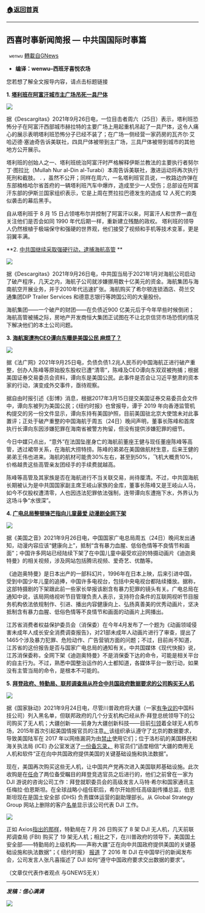 ###  [:house:返回首頁](https://github.com/ourhimalayas/txt)
---


## 西喜时事新闻简报 — 中共国国际时事篇
` wenwu` [轉載自GNews](https://gnews.org/zh-hans/1555684/)

- **编译：wenwu–西班牙喜悦农场**


您若想了解全文报导内容，请点击标题链接

**1. [塔利班在阿富汗城市主广场吊死一具尸体](https://descargitas.com/%E5%A1%94%E5%88%A9%E7%8F%AD%E5%9C%A8%E9%98%BF%E5%AF%8C%E6%B1%97%E5%9F%8E%E5%B8%82%E4%B8%BB%E5%B9%BF%E5%9C%BA%E5%90%8A%E6%AD%BB%E4%B8%80%E5%85%B7%E5%B0%B8%E4%BD%93/)**

![](https://assets.gnews.org/wp-content/uploads/2021/09/tempsnip133.png)

据《Descargitas》2021年9月26日电，一位目击者周六（25日）表示，塔利班恐怖分子在阿富汗西部城市赫拉特的主要广场上用起重机吊起了一具尸体，这令人痛心的展示表明塔利班恐怖分子已经不装了；在广场一侧经营一家药房的瓦齐尔·艾哈迈德·塞迪奇告诉美联社，四具尸体被带到主广场，三具尸体被带到城市的其他地方公开展示。

塔利班的创始人之一、塔利班统治阿富汗时严格解释伊斯兰教法的主要执行者努尔丁·图拉比（Mullah Nur al-Din al-Turabi）本周告诉美联社，激进运动将再次执行死刑和截肢。 . ，虽然不公开；同样在周六，一名塔利班官员说，一枚路边炸弹在东部楠格哈尔省首府的一辆塔利班汽车中爆炸，造成至少一人受伤；总部设在阿富汗东部的伊斯兰国家组织表示，它是上周在贾拉拉巴德发生的造成 12 人死亡的类似袭击的幕后黑手。

自从塔利班于 8 月 15 日占领喀布尔并控制了阿富汗以来，阿富汗人和世界一直在关注他们是否会如同 1990 年代后期一样，重新建立残酷的政权。 塔利班的领导人仍然根植于极端保守和强硬的世界观，他们接受了视频和手机等技术变革，更是羽翼丰满。

**2. [中共国继续采取强硬行动，逮捕海航高管](https://descargitas.com/%E4%B8%AD%E5%9B%BD%E7%BB%A7%E7%BB%AD%E9%87%87%E5%8F%96%E5%BC%BA%E7%A1%AC%E8%A1%8C%E5%8A%A8%EF%BC%8C%E9%80%AE%E6%8D%95%E8%81%94%E5%90%88%E4%BC%9A%E9%AB%98%E7%AE%A1%EF%BC%9A%E6%8A%A5%E5%91%8A/) **

![](https://assets.gnews.org/wp-content/uploads/2021/09/unnamed-2021-09-26T102810.433.png)

据《Descargitas》2021年9月26日电，中共国当局于2021年1月对海航公司启动了破产程序，几天之内，海航子公司就涉嫌挪用数十亿美元的资金。海航集团与海南航空开展业务，并于2010年代迅速扩张。海航购买了希尔顿连锁酒店、荷兰交通集团DIP Trailer Services 和德意志银行等跨国公司的大量股份。

海航集团——一个破产的财团——在负债近900 亿美元后于今年早些时候倒闭；海航高管被捕之际，房地产开发商恒大集团正试图在不让北京信贷市场恐慌的情况下解决他们的本土公司问题。

**3. [海航案遭拘CEO谭向东曝是美国公民 麻烦了？](https://www.rfi.fr/cn/%E4%B8%AD%E5%9B%BD/20210925-%E6%B5%B7%E8%88%AA%E6%A1%88%E9%81%AD%E6%8B%98ceo%E8%B0%AD%E5%90%91%E4%B8%9C%E6%9B%9D%E6%98%AF%E7%BE%8E%E5%9B%BD%E5%85%AC%E6%B0%91-%E9%BA%BB%E7%83%A6%E4%BA%86)**

![](https://assets.gnews.org/wp-content/uploads/2021/09/unnamed-2021-09-26T103057.963.png)

据《法广网》2021年9月25日电，负债负债1.2兆人民币的中国海航正进行破产重整，创办人陈峰等原始股东股权已遭“清零”，陈峰及CEO谭向东双双被拘捕；根据美国证券交易委员会资料，谭向东是美国公民。此事件是否会让习近平整肃的资本家的行动，演变成外交事件，亟待观察。

据自由时报引述《彭博》消息，根据2017年3月15日提交美国证券交易委员会文件中，谭向东被列为美国公民；《纽约时报》也曾报导，谭于 2019 年向香港监管机构提交的另一份文件显示，谭向东持有美国护照，目前美国驻北京大使馆未对此事置评；正处于破产重整的中国海航于周五（24日）晚间声明，董事长陈峰和首席执行长谭向东因涉嫌犯罪在海南省被警方拘留，但没有提供涉嫌犯罪的细节。

今日中媒只点出，“意外”在法国坠崖身亡的海航前董座王健与现任董座陈峰等高管，透过裙带关系，在海航大捞特捞。陈峰的弟弟在美国做航材生意，后来王健的弟弟王伟也进来。海航的航材可能贵30%左右，甚至到50%，飞机大概贵10%，价格越贵这些高管亲友团经手的手续费就越高。

陈峰等高管及其家族是否在海航进行不当关联交易，尚待厘清。不过，中共国海航长期被认为是中共国国家副主席王岐山家族的金库，董事长陈峰又是王岐山人马，如今不仅股权遭清零，人也因违法犯罪依法强制，连带谭向东遭拖下水，外界认为这场斗争“水很深”。

**4. [广电总局整顿锋芒指向儿童最爱 动漫剧全网下架](https://www.voachinese.com/a/china-urges-cartoon-producers-to-resist-unhealthy-content-20210925/6245542.html)**

![](https://assets.gnews.org/wp-content/uploads/2021/09/unnamed-2021-09-26T103358.185.png)

据《美国之音》2021年9月26日电，中国国家广电总局周五（24日）晚间发出通知，动漫内容应该“健康向上”，抵制“含有暴力血腥、低俗色情等不良情节和画面”；中国许多网站已经陆续下架了在中国儿童中最受欢迎的特摄动画片《迪迦奥特曼》的相关视频，涉及网站包括腾讯视频、爱奇艺、优酷等。

《迪迦奥特曼》是日本出产的一部科幻片，1996年在日本上映，后来引进中国，受到中国少年儿童的追捧，中国许多电视台，包括中央电视台都陆续播放。据称，这部特摄剧的下架跟此前一些家长举报该剧含有暴力犯罪的镜头有关。广电总局在通知中说，该局网络视听节目管理负责人表示，支持符合条件的互联网视听节目服务机构依法依规制作、引进、播出内容健康向上、弘扬真善美的优秀动画片，坚决抵制含有暴力血腥、低俗色情等不良情节和画面的动画片上网播出。

江苏省消费者权益保护委员会（消保委）在今年4月发布了一个题为《动画领域侵害未成年人成长安全消费调查报告》，对21部未成年人动画片进行了审查，提出了1465个涉及暴力犯罪、危险动作、广告营销方面的问题；不过，目前尚不知道，江苏省的这份报告是否与国家广电总局的通知有关。中共国媒体《现代快报》说，江苏消保委称，全网下架《迪迦奥特曼》不是消保委下达的命令，可能是相关平台的自主行为。不过，熟悉中国整治运作的人士都知道，各媒体平台一致行动，如果没有主管当局的命令，是根本不可能的。

**5. [拜登政府、特勤局、联邦调查局从符合中共国政府数据要求的公司购买无人机](https://thenationalpulse.com/news/biden-buys-dji-drones/)**

![](https://assets.gnews.org/wp-content/uploads/2021/09/unnamed-2021-09-26T103603.527.png)

据《国家脉动》2021年9月24日电，尽管川普政府将大疆（一家[有争议的](https://thenationalpulse.com/news/police-chinese-drones-ccp/)中国科技公司）列入黑名单，但联邦政府的几个分支机构已经从乔·拜登总统领导下的公司购买了无人机；大疆创新——前身为大疆创新科技——目前[引领](https://www.forbes.com/sites/rebeccafannin/2019/06/26/chinese-drone-maker-dji-rules-the-market-and-flies-too-high-for-u-s/#1a58d9a61147)着全球无人机市场，2015年首次引起美国情报官员的注意[。](https://www.nytimes.com/2015/01/28/us/white-house-drone.html)该组织承认遵守了北京的数据要求，导致美国陆军在 2017 年以网络漏洞为由[禁止](https://www.cnbc.com/2017/08/04/us-army-bans-chinese-made-drone-citing-cyber-vulnerabilities.html)使用它们；位于洛杉矶的美国移民和海关执法局 (ICE) 办公室发送了[一份备忘录，](https://info.publicintelligence.net/ICE-DJI-China.pdf) 称官员们“适度相信”大疆的商用无人机和软件“正在向中共国政府提供美国的关键基础设施和执法数据”。

现在，美国再次购买这些无人机，让中国共产党再次进入美国联邦基础设施。此次收购是在[任命](https://thenationalpulse.com/politics/biden-staffers-dji-drones/)了两位备受瞩目的拜登竞选官员之后进行的，他们之前曾在一家为 DJI 游说的咨询公司工作：拜登就职委员会的高级发言人马特·希尔和国家通讯主任梅拉·伯恩斯坦。在全球战略小组任职后，希尔开始担任高级副传播总监，伯恩斯坦现在是国土安全部 (DHS) 负责媒体运营的副助理部长。从 Global Strategy Group 网站上删除的客户[名单](https://web.archive.org/web/20190520125805/https:/globalstrategygroup.com/clients/)显示该公司代表 DJI 工作。

![](https://assets.gnews.org/wp-content/uploads/2021/09/unnamed-2021-09-26T103758.830.png)

正如 Axios[指出的那样](https://www.axios.com/federal-law-enforcement-china-drone-4b33aca2-b6f5-43d0-8d36-be1d447af1a0.html)，特勤局在 7 月 26 日购买了 8 架 DJI 无人机，几天前联邦调查局 (FBI) 购买了 19 架无人机；相比之下，在川普政府的领导下，美国国土安全部——特勤局的上级机构——声称大疆“正在向中共国政府提供美国的关键基础设施和执法数据”；《 纽约时报》 [报道](https://www.nytimes.com/2016/04/21/world/asia/dji-drones-china.html) 了 2016 年 DJI 在中国举行的新闻发布会，公司发言人张凡喜描述了 DJI 如何“遵守中国政府要求交出数据的要求”。

（文章仅代表作者观点 与GNEWS无关）

* * *

***发稿：信心满满***

![](https://assets.gnews.org/wp-content/uploads/2021/09/GNEWS_CH.-2.jpeg)
